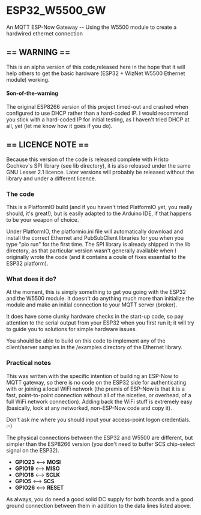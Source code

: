 # ESP32_W5500_GW
An MQTT ESP-Now Gateway   --   Using the W5500 module to create a hardwired ethernet connection

##  == WARNING ==
This is an alpha version of this code,released here in the hope that it will help others to get the basic hardware (ESP32 + WizNet W5500 Ethernet module) working.

#### Son-of-the-warning
The original ESP8266 version of this project timed-out and crashed when configured to use DHCP rather than a hard-coded IP.  I would recommend you stick with a hard-coded IP for initial testing, as I haven't tried DHCP at all, yet (let me know how it goes if you do).

## == LICENCE NOTE ==
Because this version of the code is released complete with Hristo Gochkov's SPI library (see lib directory), it is also released under the same GNU Lesser 2.1 licence.  Later versions will probably be released without the library and under a different licence.

### The code
This is a PlatformIO build (and if you haven't tried PlatformIO yet, you really should, it's great!), but is easily adapted to the Arduino IDE, if that happens to be your weapon of choice.

Under PlatformIO, the platformio.ini file will automatically download and install the correct Ethernet and PubSubClient libraries for you when you type "pio run" for the first time.  The SPI library is already shipped in the lib directory, as that particular version wasn't generally available when I originally wrote the code (and it contains a coule of fixes essential to the ESP32 platform).

### What does it do?
At the moment, this is simply something to get you going with the ESP32 and the W5500 module.  It doesn't do anything much more than initialize the module and make an initial connection to your MQTT server (broker).

It does have some clunky hardware checks in the start-up code, so pay attention to the serial output from your ESP32 when you first run it; it will try to guide you to solutions for simple hardware issues.

You should be able to build on this code to implement any of the client/server samples in the /examples directory of the Ethernet library.

### Practical notes
This was written with the specific intention of building an ESP-Now to MQTT gateway, so there is no code on the ESP32 side for authenticating with or joining a local WiFi network (the premis of ESP-Now is that it is a fast, point-to-point connection without all of the niceties, or overhead, of a full WiFi network connection).  Adding back the WiFi stuff is extremely easy (basically, look at any networked, non-ESP-Now code and copy it).

Don't ask me where you should input your access-point logon credentials.  :-)

The physical connections between the ESP32 and W5500 are different, but simpler than the ESP8266 version (you don't need to buffer SCS chip-select signal on the ESP32).

-  **GPIO23**   <-->   **MOSI**
-  **GPIO19**   <-->   **MISO**
-  **GPIO18**   <-->   **SCLK**
-  **GPIO5**    <-->   **SCS**
-  **GPIO26**   <-->   **RESET**

As always, you do need a good solid DC supply for both boards and a good ground connection between them in addition to the data lines listed above.




